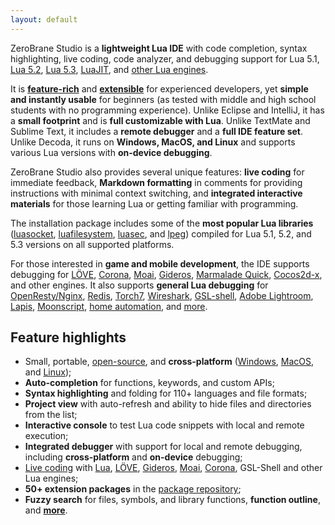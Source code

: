 ```yaml
---
layout: default
---
```


ZeroBrane Studio is a **lightweight Lua IDE** with code completion, syntax
highlighting, live coding, code analyzer, and debugging support
for Lua 5.1, [Lua 5.2](doc-lua52-debugging), [Lua 5.3](doc-lua53-debugging),
[LuaJIT](doc-luajit-debugging), and [other Lua engines](documentation#debugging).

It is **[feature-rich](features)** and **[extensible](doc-plugin)** for experienced developers,
yet **simple and instantly usable** for beginners (as tested with middle and
high school students with no programming experience).
Unlike&nbsp;Eclipse and IntelliJ, it has a **small footprint** and is **full customizable with Lua**.
Unlike&nbsp;TextMate and Sublime Text, it includes a **remote debugger** and a **full IDE feature set**.
Unlike&nbsp;Decoda, it runs on **Windows, MacOS, and Linux** and supports various Lua versions with **on-device debugging**.

ZeroBrane Studio also provides several unique features: **live coding** for
immediate feedback, **Markdown formatting** in comments for providing
instructions with minimal context switching, and **integrated interactive
materials** for those learning Lua or getting familiar with programming.

The installation package includes some of the **most popular Lua libraries** ([luasocket](https://github.com/diegonehab/luasocket),
[luafilesystem](https://github.com/keplerproject/luafilesystem),
[luasec](https://github.com/brunoos/luasec),
and [lpeg](http://www.inf.puc-rio.br/~roberto/lpeg/)) compiled for Lua 5.1, 5.2, and 5.3 versions on all supported platforms.

For those interested in **game and mobile development**, the IDE supports debugging for
[LÖVE](http://notebook.kulchenko.com/zerobrane/love2d-debugging),
[Corona](http://notebook.kulchenko.com/zerobrane/debugging-and-live-coding-with-corona-sdk-applications-and-zerobrane-studio),
[Moai](http://notebook.kulchenko.com/zerobrane/moai-debugging-with-zerobrane-studio),
[Gideros](http://notebook.kulchenko.com/zerobrane/gideros-debugging-with-zerobrane-studio-ide),
[Marmalade Quick](http://notebook.kulchenko.com/zerobrane/marmalade-quick-debugging-with-zerobrane-studio),
[Cocos2d-x](http://notebook.kulchenko.com/zerobrane/cocos2d-x-simulator-and-on-device-debugging-with-zerobrane-studio),
and other engines.
It also supports **general Lua debugging** for
[OpenResty/Nginx](http://notebook.kulchenko.com/zerobrane/debugging-openresty-nginx-lua-scripts-with-zerobrane-studio),
[Redis](http://notebook.kulchenko.com/zerobrane/redis-lua-debugging-with-zerobrane-studio),
[Torch7](http://notebook.kulchenko.com/zerobrane/torch-debugging-with-zerobrane-studio),
[Wireshark](http://notebook.kulchenko.com/zerobrane/debugging-wireshark-lua-scripts-with-zerobrane-studio),
[GSL-shell](http://notebook.kulchenko.com/zerobrane/gsl-shell-debugging-with-zerobrane-studio),
[Adobe Lightroom](http://notebook.kulchenko.com/zerobrane/debugging-lightroom-plugins-zerobrane-studio-ide),
[Lapis](http://notebook.kulchenko.com/zerobrane/lapis-debugging-with-zerobrane-studio),
[Moonscript](http://notebook.kulchenko.com/zerobrane/moonscript-debugging-with-zerobrane-studio),
[home automation](http://notebook.kulchenko.com/zerobrane/debugging-on-vera-devices-with-zerobrane-studio),
and [more](documentation#debugging).

## Feature highlights

* Small, portable, [open-source](http://github.com/pkulchenko/ZeroBraneStudio/), and **cross-platform** ([Windows](images/debugging.png), [MacOS](images/autocomplete-osx.png), and [Linux](images/scratchpad-linux-mint.png));
* **Auto-completion** for functions, keywords, and custom APIs;
* **Syntax highlighting** and folding for 110+ languages and file formats;
* **Project view** with auto-refresh and ability to hide files and directories from the list;
* **Interactive console** to test Lua code snippets with local and remote execution;
* **Integrated debugger** with support for local and remote debugging, including **cross-platform** and **on-device** debugging;
* [Live coding](documentation#live-coding) with [Lua](http://notebook.kulchenko.com/zerobrane/live-coding-in-lua-bret-victor-style),
[LÖVE](http://notebook.kulchenko.com/zerobrane/live-coding-with-love),
[Gideros](http://notebook.kulchenko.com/zerobrane/gideros-live-coding-with-zerobrane-studio-ide),
[Moai](http://notebook.kulchenko.com/zerobrane/live-coding-with-moai-and-zerobrane-studio),
[Corona](http://notebook.kulchenko.com/zerobrane/debugging-and-live-coding-with-corona-sdk-applications-and-zerobrane-studio),
GSL-Shell and other Lua engines;
* **50+ extension packages** in the [package repository](https://github.com/pkulchenko/ZeroBranePackage);
* **Fuzzy search** for files, symbols, and library functions, **function outline**, and **[more](features)**.
